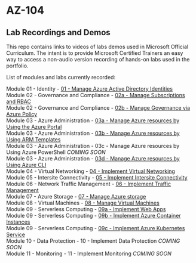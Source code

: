 # AZ-104


## Lab Recordings and Demos

This repo contains links to videos of labs demos used in Microsoft Official Curriculum.
The intent is to provide Microsoft Certified Trainers an easy way to access a non-audio version recording of hands-on labs used in the portfolio.

List of modules and labs currently recorded:


Module 01 - Identity -  [01 - Manage Azure Active Directory Identities](https://wwlcontent.azureedge.net/moc/Exported/AZ-104\AZ104-Mod1.mp4)  
Module 02 - Governance and Compliance -  [02a - Manage Subscriptions and RBAC](https://wwlcontent.azureedge.net/moc/Exported/AZ-104\AZ104-Mod2a.mp4)  
Module 02 - Governance and Compliance -  [02b - Manage Governance via Azure Policy](https://wwlcontent.azureedge.net/moc/Exported/AZ-104\AZ104-Mod2b.mp4)  
Module 03 - Azure Administration -  [03a - Manage Azure resources by Using the Azure Portal](https://wwlcontent.azureedge.net/moc/Exported/AZ-104\AZ104-Mod3a.mp4)  
Module 03 - Azure Administration -  [03b - Manage Azure resources by Using ARM Templates](https://wwlcontent.azureedge.net/moc/Exported/AZ-104\AZ104-Mod3b.mp4)  
Module 03 - Azure Administration -  03c - Manage Azure resources by Using Azure PowerShell _COMING SOON_  
Module 03 - Azure Administration -  [03d - Manage Azure resources by Using Azure CLI](https://wwlcontent.azureedge.net/moc/Exported/AZ-104\AZ104-Mod3d.mp4)  
Module 04 - Virtual Networking -  [04 - Implement Virtual Networking](https://wwlcontent.azureedge.net/moc/Exported/AZ-104\AZ104-Mod4.mp4)  
Module 05 - Intersite Connectivity -  [05 - Implement Intersite Connectivity](https://wwlcontent.azureedge.net/moc/Exported/AZ-104\AZ104-Mod5.mp4)  
Module 06 - Network Traffic Management -  [06 - Implement Traffic Management](https://wwlcontent.azureedge.net/moc/Exported/AZ-104\AZ104-Mod6.mp4)  
Module 07 - Azure Storage -  [07 - Manage Azure storage](https://wwlcontent.azureedge.net/moc/Exported/AZ-104\AZ104-Mod7.mp4)  
Module 08 - Virtual Machines -  [08 - Manage Virtual Machines](https://wwlcontent.azureedge.net/moc/Exported/AZ-104\AZ104-Mod8.mp4)  
Module 09 - Serverless Computing -  [09a - Implement Web Apps](https://wwlcontent.azureedge.net/moc/Exported/AZ-104\AZ104-Mod9a.mp4)  
Module 09 - Serverless Computing -  [09b - Implement Azure Container Instances](https://wwlcontent.azureedge.net/moc/Exported/AZ-104\AZ104-Mod9b.mp4)  
Module 09 - Serverless Computing -  [09c - Implement Azure Kubernetes Service](https://wwlcontent.azureedge.net/moc/Exported/)  
Module 10 - Data Protection -  10 - Implement Data Protection _COMING SOON_  
Module 11 - Monitoring -  11 - Implement Monitoring _COMING SOON_  


